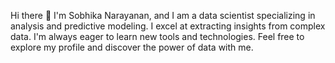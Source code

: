Hi there 👋 
I'm Sobhika Narayanan, and I am a data scientist specializing in analysis and predictive modeling. I excel at extracting insights from complex data.
I'm always eager to learn new tools and technologies. Feel free to explore my profile and discover the power of data with me.


